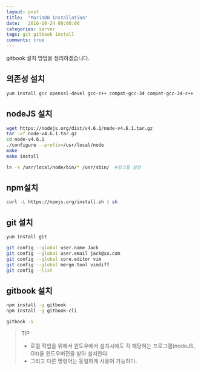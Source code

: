 ```yaml
---
layout: post
title:  "MariaDB Installation"
date:   2016-10-24 00:00:00
categories: server
tags: git gitbook install
comments: true
---
```


gitbook 설치 방법을 정리하겠습니다.

## 의존성 설치

``` bash
yum install gcc openssl-devel gcc-c++ compat-gcc-34 compat-gcc-34-c++
```

## nodeJS 설치

``` bash
wget https://nodejs.org/dist/v4.6.1/node-v4.6.1.tar.gz
tar -xf node-v4.6.1.tar.gz
cd node-v4.6.1
./configure --prefix=/usr/local/node
make
make install

ln -s /usr/local/node/bin/* /usr/sbin/  #링크를 설정
```

## npm설치

``` bash
curl -L https://npmjs.org/install.sh | sh
```

## git 설치

``` bash
yum install git

git config --global user.name Jack
git config --global user.email jack@xx.com
git config --global core.editor vim
git config --global merge.tool vimdiff
git config --list
```

## gitbook 설치

``` bash
npm install -g gitbook
npm install -g gitbook-cli

gitbook -V
```

> TIP
> - 로컬 작업을 위해서 윈도우에서 설치시에도 각 해당하는 프로그램(nodeJS, Git)을 윈도우버전을 받아 설치한다.
> - 그리고 다른 명령어는 동일하게 사용이 가능하다.

